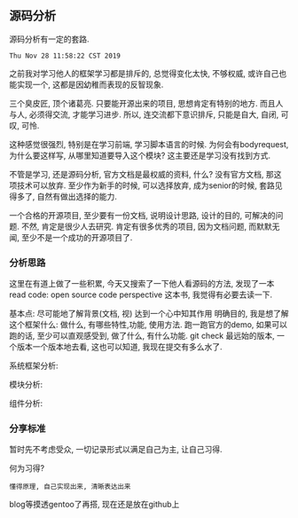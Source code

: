 
## 源码分析

源码分析有一定的套路. 

	Thu Nov 28 11:58:22 CST 2019
之前我对学习他人的框架学习都是排斥的, 总觉得变化太快, 不够权威, 或许自己也能实现一个, 这都是因幼稚而表现的反智现象. 

三个臭皮匠, 顶个诸葛亮. 只要能开源出来的项目, 思想肯定有特别的地方. 而且人与人, 必须得交流, 才能学习进步. 所以, 连交流都下意识排斥, 只能是自大, 自闭, 可叹, 可怜. 

这种感觉很强烈, 特别是在学习前端, 学习脚本语言的时候. 为何会有bodyrequest, 为什么要这样写, 从哪里知道要导入这个模块? 
这主要还是学习没有找到方式. 

不管是学习, 还是源码分析, 官方文档是最权威的资料, 什么? 没有官方文档, 那这项技术可以放弃. 至少作为新手的时候, 可以选择放弃, 成为senior的时候, 套路见得多了, 自然有做出选择的能力. 

一个合格的开源项目, 至少要有一份文档, 说明设计思路, 设计的目的, 可解决的问题. 不然, 肯定是很少人去研究. 肯定有很多优秀的项目, 因为文档问题, 而默默无闻, 至少不是一个成功的开源项目了. 

### 分析思路

这里在有道上做了一些积累, 今天又搜索了一下他人看源码的方法, 发现了一本 read code: open source code perspective 这本书, 我觉得有必要去读一下. 

基本点:
	尽可能地了解背景(文档, 视) 达到一个心中知其作用
	明确目的, 我是想了解这个框架什么: 做什么, 有哪些特性,功能, 使用方法. 
	跑一跑官方的demo, 如果可以跑的话, 至少可以直观感受到, 做了什么, 有什么功能. 
	git check 最远始的版本, 一个版本一个版本地去看, 这也可以知道, 我现在提交有多么水了. 
	
系统框架分析: 

模块分析:

组件分析:

### 分享标准

暂时先不考虑受众, 一切记录形式以满足自己为主, 让自己习得. 

何为习得? 

	懂得原理, 自己实现出来, 清晰表达出来

blog等摸透gentoo了再搭, 现在还是放在github上
